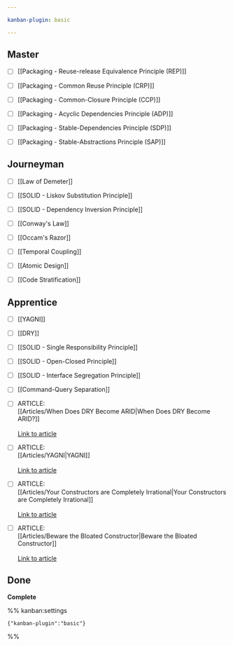 ```yaml
---

kanban-plugin: basic

---
```


## Master

- [ ] [[Packaging - Reuse-release Equivalence Principle (REP)]]
- [ ] [[Packaging - Common Reuse Principle (CRP)]]
- [ ] [[Packaging - Common-Closure Principle (CCP)]]
- [ ] [[Packaging - Acyclic Dependencies Principle (ADP)]]
- [ ] [[Packaging - Stable-Dependencies Principle (SDP)]]
- [ ] [[Packaging - Stable-Abstractions Principle (SAP)]]


## Journeyman

- [ ] [[Law of Demeter]]
- [ ] [[SOLID - Liskov Substitution Principle]]
- [ ] [[SOLID - Dependency Inversion Principle]]
- [ ] [[Conway's Law]]
- [ ] [[Occam's Razor]]
- [ ] [[Temporal Coupling]]
- [ ] [[Atomic Design]]
- [ ] [[Code Stratification]]


## Apprentice

- [ ] [[YAGNI]]
- [ ] [[DRY]]
- [ ] [[SOLID - Single Responsibility Principle]]
- [ ] [[SOLID - Open-Closed Principle]]
- [ ] [[SOLID - Interface Segregation Principle]]
- [ ] [[Command-Query Separation]]
- [ ] ARTICLE:<br>[[Articles/When Does DRY Become ARID|When Does DRY Become ARID?]]<br><br>[Link to article](https://jeremybytes.blogspot.com/2015/08/when-does-dry-become-arid.html)
- [ ] ARTICLE:<br>[[Articles/YAGNI|YAGNI]]<br><br>[Link to article](https://martinfowler.com/bliki/Yagni.html)
- [ ] ARTICLE:<br>[[Articles/Your Constructors are Completely Irrational|Your Constructors are Completely Irrational]]<br><br>[Link to article](https://blog.thecodewhisperer.com/permalink/your-constructors-are-completely-irrational)
- [ ] ARTICLE:<br>[[Articles/Beware the Bloated Constructor|Beware the Bloated Constructor]]<br><br>[Link to article](https://daedtech.com/beware-the-bloated-constructor/)


## Done

**Complete**




%% kanban:settings
```
{"kanban-plugin":"basic"}
```
%%